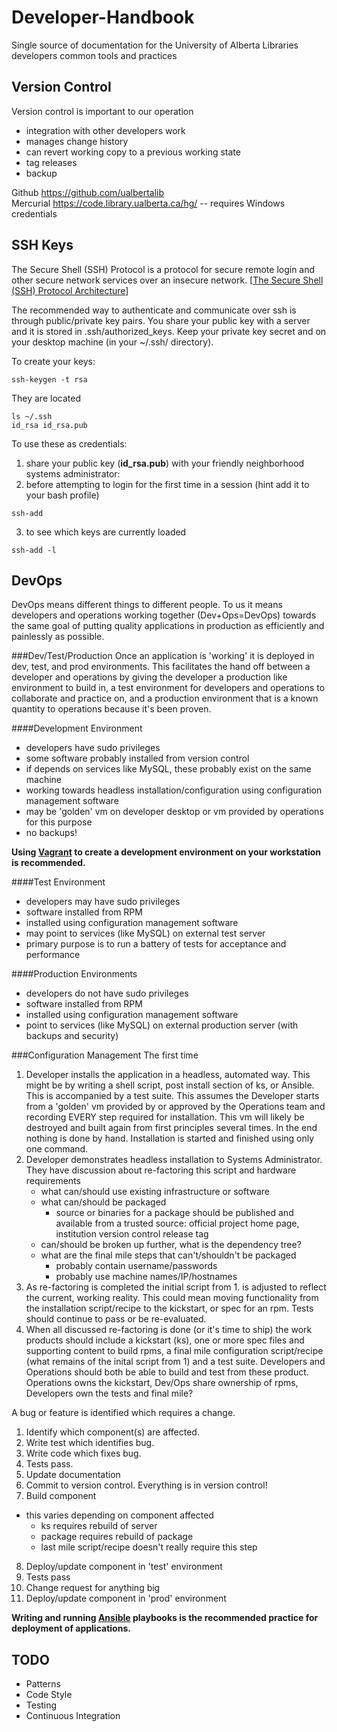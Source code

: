 Developer-Handbook
==================

Single source of documentation for the University of Alberta Libraries developers common tools and practices

Version Control
---------------
Version control is important to our operation
 * integration with other developers work
 * manages change history
 * can revert working copy to a previous working state
 * tag releases
 * backup

Github https://github.com/ualbertalib  
Mercurial https://code.library.ualberta.ca/hg/ -- requires Windows credentials

SSH Keys
--------
The Secure Shell (SSH) Protocol is a protocol for secure remote login and other secure network services over an insecure network. [[The Secure Shell (SSH) Protocol Architecture](http://www.ietf.org/rfc/rfc4251.txt)]

The recommended way to authenticate and communicate over ssh is through public/private key pairs. You share your public key with a server and it is stored in .ssh/authorized_keys.  Keep your private key secret and on your desktop machine (in your ~/.ssh/ directory).

To create your keys: 

```ssh-keygen -t rsa ```

They are located 

```
ls ~/.ssh
id_rsa id_rsa.pub
```

To use these as credentials:

1. share your public key (**id_rsa.pub**) with your friendly neighborhood systems administrator:
2. before attempting to login for the first time in a session (hint add it to your bash profile)
 
  ```
  ssh-add
  ``` 

3. to see which keys are currently loaded 

  ```
  ssh-add -l
  ```

DevOps
------
DevOps means different things to different people.  To us it means developers and operations working together (Dev+Ops=DevOps) towards the same goal of putting quality applications in production as efficiently and painlessly as possible.

###Dev/Test/Production
Once an application is 'working' it is deployed in dev, test, and prod environments. This facilitates the hand off between a developer and operations by giving the developer a production like environment to build in, a test environment for developers and operations to collaborate and practice on, and a production environment that is a known quantity to operations because it's been proven.

####Development Environment
 * developers have sudo privileges
 * some software probably installed from version control
 * if depends on services like MySQL, these probably exist on the same machine
 * working towards headless installation/configuration using configuration management software
 * may be 'golden' vm on developer desktop or vm provided by operations for this purpose
 * no backups!

**Using [Vagrant](Vagrant/README.md) to create a development environment on your workstation is recommended.**

####Test Environment
 * developers may have sudo privileges
 * software installed from RPM
 * installed using configuration management software
 * may point to services (like MySQL) on external test server
 * primary purpose is to run a battery of tests for acceptance and performance

####Production Environments
 * developers do not have sudo privileges
 * software installed from RPM
 * installed using configuration management software
 * point to services (like MySQL) on external production server (with backups and security)

###Configuration Management
The first time

1. Developer installs the application in a headless, automated way. This might be by writing a shell script, post install section of ks, or Ansible.  This is accompanied by a test suite.  This assumes the Developer starts from a 'golden' vm provided by or approved by the Operations team and recording EVERY step required for installation. This vm will likely be destroyed and built again from first principles several times.  In the end nothing is done by hand. Installation is started and finished using only one command.
2. Developer demonstrates headless installation to Systems Administrator.  They have discussion about re-factoring this script and hardware requirements
   * what can/should use existing infrastructure or software
   * what can/should be packaged
     * source or binaries for a package should be published and available from a trusted source: official project home page, institution version control release tag
   * can/should be broken up further, what is the dependency tree?
   * what are the final mile steps that can't/shouldn't be packaged
     * probably contain username/passwords
     * probably use machine names/IP/hostnames
3. As re-factoring is completed the initial script from 1. is adjusted to reflect the current, working reality.  This could mean moving functionality from the installation script/recipe to the kickstart, or spec for an rpm.  Tests should continue to pass or be re-evaluated. 
4. When all discussed re-factoring is done (or it's time to ship) the work products should include a kickstart (ks), one or more spec files and supporting content to build rpms, a final mile configuration script/recipe (what remains of the inital script from 1) and a test suite. Developers and Operations should both be able to build and test from these product.  Operations owns the kickstart, Dev/Ops share ownership of rpms, Developers own the tests and final mile?

A bug or feature is identified which requires a change.

1. Identify which component(s) are affected.
2. Write test which identifies bug.
3. Write code which fixes bug.
4. Tests pass.
5. Update documentation
6. Commit to version control. Everything is in version control!
7. Build component 
  * this varies depending on component affected
    * ks requires rebuild of server
    * package requires rebuild of package
    * last mile script/recipe doesn't really require this step
8. Deploy/update component in 'test' environment
9. Tests pass
10. Change request for anything big
11. Deploy/update component in 'prod' environment

**Writing and running [Ansible](Ansible/README.md) playbooks is the recommended practice for deployment of applications.**

TODO
----
* Patterns
* Code Style
* Testing
* Continuous Integration
